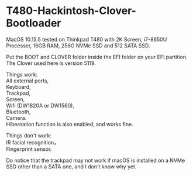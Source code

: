 # T480-Hackintosh-Clover-Bootloader


MacOS 10.15.5 tested on Thinkpad T480 with 2K Screen, i7-8650U Processer, 16GB RAM, 256G NVMe SSD and 512 SATA SSD.

Put the BOOT and CLOVER folder inside the EFI folder on your EFI partition.
The Clover used here is version 5119.

Things work:  
  All external ports,  
  Keyboard,  
  Trackpad,  
  Screen,  
  Wifi (DW1820A or DW1560),  
  Bluetooth,  
  Camera.  
  Hibernation function is also enabled, and works fine.  

Things don't work:  
  IR facial recognition，  
  Fingerprint sensor.  
  

Do notice that the trackpad may not work if macOS is installed on a NVMe SSD other than a SATA one, and I don't know why yet.


